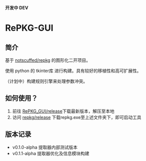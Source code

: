 __开发中 DEV__

# RePKG-GUI
## 简介
基于 [notscuffed/repkg](https://github.com/notscuffed/repkg) 的图形化二开项目。

使用 python 的 tkinter库 进行构建。具有较好的移植性和高可扩展性。

（计划中）构建规则引擎来处理参数冲突。

## 如何使用？
1. 前往 [RePKG_GUI/release](https://github.com/invictus-z/RePKG-GUI/releases)下载最新版本，解压至本地
2. 访问 [repkg/release](https://github.com/notscuffed/repkg/releases/tag/v0.4.0-alpha) 下载repkg.exe至上述文件夹下，即可启动工具

## 版本记录
- v0.1.0-alpha 提取器内部测试版本
- v0.1.1-alpha 提取器优化及信息模块构建
